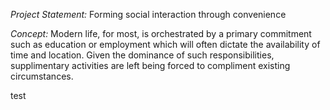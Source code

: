 *Project Statement:* Forming social interaction through convenience

*Concept:* Modern life, for most, is orchestrated by a primary commitment such as education or employment which
will often dictate the availability of time and location. Given the dominance of such responsibilities, supplimentary
activities are left being forced to compliment existing circumstances. 

test
